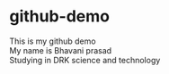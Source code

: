 # github-demo
This is my github demo
<br>
My name is Bhavani prasad
<br>
Studying in DRK science and technology
